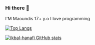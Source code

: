 ### Hi there 👋

I'M Maoundis 17+ y.o I love programming

[![Top Langs](https://github-readme-stats.vercel.app/api/top-langs/?username=ikbal-hanafi&theme=cobalt&layout=compact)](https://github.com/ikbal-hanafi)

[![ikbal-hanafi GitHub stats](https://github-readme-stats.vercel.app/api?username=ikbal-hanafi&theme=cobalt&show_icons=true)](https://github.com/ikbal-hanafi)
